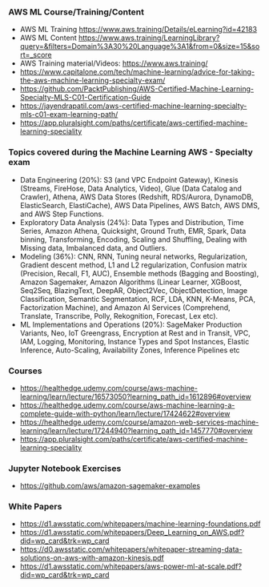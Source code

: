 ### AWS ML Course/Training/Content
* AWS ML Training https://www.aws.training/Details/eLearning?id=42183
* AWS ML Content https://www.aws.training/LearningLibrary?query=&filters=Domain%3A30%20Language%3A1&from=0&size=15&sort=_score
* AWS Training material/Videos: https://www.aws.training/
* https://www.capitalone.com/tech/machine-learning/advice-for-taking-the-aws-machine-learning-specialty-exam/
* https://github.com/PacktPublishing/AWS-Certified-Machine-Learning-Specialty-MLS-C01-Certification-Guide
* https://jayendrapatil.com/aws-certified-machine-learning-specialty-mls-c01-exam-learning-path/
* https://app.pluralsight.com/paths/certificate/aws-certified-machine-learning-speciality



### Topics covered during the Machine Learning AWS - Specialty exam
* Data Engineering (20%): S3 (and VPC Endpoint Gateway), Kinesis (Streams, FireHose, Data Analytics, Video), Glue (Data Catalog and Crawler), Athena, AWS Data Stores (Redshift, RDS/Aurora, DynamoDB, ElasticSearch, ElastiCache), AWS Data Pipelines, AWS Batch, AWS DMS, and AWS Step Functions.
* Exploratory Data Analysis (24%): Data Types and Distribution, Time Series, Amazon Athena, Quicksight, Ground Truth, EMR, Spark, Data binning, Transforming, Encoding, Scaling and Shuffling, Dealing with Missing data, Imbalanced data, and Outliers.
* Modeling (36%): CNN, RNN, Tuning neural networks, Regularization, Gradient descent method, L1 and L2 regularization, Confusion matrix (Precision, Recall, F1, AUC), Ensemble methods (Bagging and Boosting), Amazon Sagemaker, Amazon Algorithms (Linear Learner, XGBoost, Seq2Seq, BlazingText, DeepAR, Object2Vec, ObjectDetection, Image Classification, Semantic Segmentation, RCF, LDA, KNN, K-Means, PCA, Factorization Machine), and Amazon AI Services (Comprehend, Translate, Transcribe, Polly, Rekognition, Forecast, Lex etc).
* ML Implementations and Operations (20%): SageMaker Production Variants, Neo, IoT Greengrass, Encryption at Rest and in Transit, VPC, IAM, Logging, Monitoring, Instance Types and Spot Instances, Elastic Inference, Auto-Scaling, Availability Zones, Inference Pipelines etc

### Courses
* https://healthedge.udemy.com/course/aws-machine-learning/learn/lecture/16573050?learning_path_id=1612896#overview
* https://healthedge.udemy.com/course/aws-machine-learning-a-complete-guide-with-python/learn/lecture/17424622#overview
* https://healthedge.udemy.com/course/amazon-web-services-machine-learning/learn/lecture/17244940?learning_path_id=1457770#overview
* https://app.pluralsight.com/paths/certificate/aws-certified-machine-learning-speciality

### Jupyter Notebook Exercises
* https://github.com/aws/amazon-sagemaker-examples

### White Papers
* https://d1.awsstatic.com/whitepapers/machine-learning-foundations.pdf
* https://d1.awsstatic.com/whitepapers/Deep_Learning_on_AWS.pdf?did=wp_card&trk=wp_card
* https://d0.awsstatic.com/whitepapers/whitepaper-streaming-data-solutions-on-aws-with-amazon-kinesis.pdf
* https://d1.awsstatic.com/whitepapers/aws-power-ml-at-scale.pdf?did=wp_card&trk=wp_card
